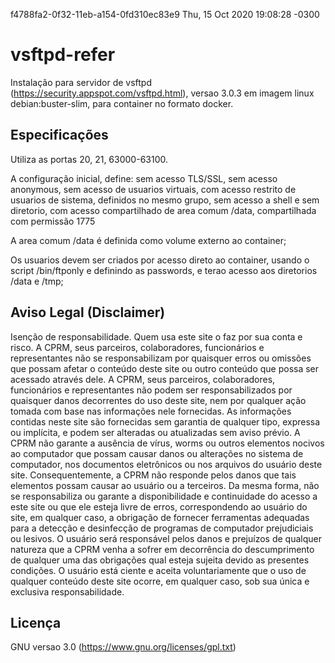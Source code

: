f4788fa2-0f32-11eb-a154-0fd310ec83e9 Thu, 15 Oct 2020 19:08:28 -0300
# vsftpd-refer
Instalação para servidor de vsftpd (https://security.appspot.com/vsftpd.html), versao 3.0.3 em imagem linux debian:buster-slim, para container no formato docker.

## Especificações
Utiliza as portas 20, 21, 63000-63100.

A configuração inicial, define: 
  sem acesso TLS/SSL, 
  sem acesso anonymous, 
  sem acesso de usuarios virtuais,
  com acesso restrito de usuarios de sistema, definidos no mesmo grupo, sem acesso a shell e sem diretorio, 
  com acesso compartilhado de area comum /data, compartilhada com permissão 1775

A area comum /data é definida como volume externo ao container;  

Os usuarios devem ser criados por acesso direto ao container, usando o script /bin/ftponly e definindo as passwords, e terao acesso aos diretorios /data e /tmp;

## Aviso Legal (Disclaimer)
Isenção de responsabilidade. Quem usa este site o  faz por sua conta e risco.  A CPRM, seus parceiros, colaboradores, funcionários e representantes não se responsabilizam por quaisquer erros ou omissões que possam afetar o conteúdo deste site ou outro conteúdo que possa ser acessado através dele. A CPRM, seus parceiros, colaboradores, funcionários  e representantes não podem ser responsabilizados por quaisquer danos decorrentes do uso deste site, nem por qualquer ação tomada com base nas informações nele fornecidas. As informações contidas neste site são fornecidas sem garantia de qualquer tipo, expressa ou implícita, e podem ser alteradas ou atualizadas sem aviso prévio. A CPRM não garante a ausência de vírus, worms ou outros elementos nocivos ao computador que possam causar danos ou alterações no sistema de computador, nos documentos eletrônicos ou nos arquivos do usuário deste site. Consequentemente, a CPRM não responde pelos danos que tais elementos possam causar ao usuário ou a terceiros. Da mesma forma, não se responsabiliza ou garante a disponibilidade e continuidade do acesso a este site ou que ele esteja livre de erros, correspondendo ao usuário do site, em qualquer caso, a obrigação de fornecer ferramentas adequadas para a detecção e desinfecção de programas de computador prejudiciais ou lesivos. O usuário será responsável pelos danos e prejuízos de qualquer natureza que a CPRM venha a sofrer em decorrência do descumprimento de qualquer uma das obrigações qual esteja sujeita devido as presentes condições. O usuário está ciente e aceita voluntariamente que o uso de qualquer conteúdo deste site ocorre, em qualquer caso, sob sua única e exclusiva responsabilidade.

## Licença
GNU versao 3.0 (https://www.gnu.org/licenses/gpl.txt)
